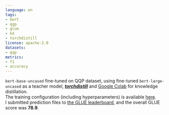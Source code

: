 ```yaml
---
language: en
tags:
- bert
- qqp
- glue
- kd
- torchdistill
license: apache-2.0
datasets:
- qqp
metrics:
- f1
- accuracy
---
```


`bert-base-uncased` fine-tuned on QQP dataset, using fine-tuned `bert-large-uncased` as a teacher model, [***torchdistill***](https://github.com/yoshitomo-matsubara/torchdistill) and [Google Colab](https://colab.research.google.com/github/yoshitomo-matsubara/torchdistill/blob/master/demo/glue_kd_and_submission.ipynb) for knowledge distillation.  
The training configuration (including hyperparameters) is available [here](https://github.com/yoshitomo-matsubara/torchdistill/blob/main/configs/sample/glue/qqp/kd/bert_base_uncased_from_bert_large_uncased.yaml).  
I submitted prediction files to [the GLUE leaderboard](https://gluebenchmark.com/leaderboard), and the overall GLUE score was **78.9**.
